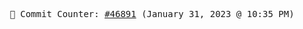 <p align="center">
    <samp>
        📮 Commit Counter: <a href="https://github.com/Javascript-void0/Javascript-void0/commits/main">#46891</a> (January 31, 2023 @ 10:35 PM)
    </samp>
</p>